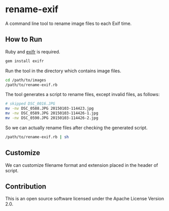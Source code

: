 rename-exif
===========

A command line tool to rename image files to each Exif time.

How to Run
----------

Ruby and [exifr](https://github.com/remvee/exifr) is required.

```sh
gem install exifr
```

Run the tool in the directory which contains image files.

```sh
cd /path/to/images
/path/to/rename-exif.rb
```

The tool generates a script to rename files, except invalid files, as follows:

```sh
# skipped DSC_0016.JPG
mv -nv DSC_0588.JPG 20150103-114423.jpg
mv -nv DSC_0589.JPG 20150103-114426-1.jpg
mv -nv DSC_0590.JPG 20150103-114426-2.jpg
```

So we can actually rename files after checking the generated script.

```sh
/path/to/rename-exif.rb | sh
```

Customize
---------

We can customize filename format and extension placed in the header of script.

Contribution
------------

This is an open source software licensed under the Apache License Version 2.0.

